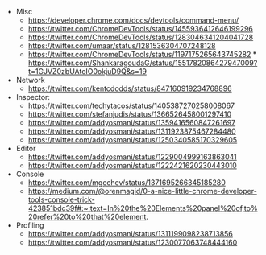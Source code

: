 -   Misc
    -   https://developer.chrome.com/docs/devtools/command-menu/
    -   https://twitter.com/ChromeDevTools/status/1455936412646199296
    -   https://twitter.com/ChromeDevTools/status/1283046341204041728
    -   https://twitter.com/umaar/status/1281536304707248128
    -   https://twitter.com/ChromeDevTools/status/1197175265643745282 \* https://twitter.com/ShankaragoudaG/status/1551782086427947009?t=1GJVZ0zbUAtoIO0okjuD9Q&s=19
-   Network
    -   https://twitter.com/kentcdodds/status/847160919234768896
-   Inspector:
    -   https://twitter.com/techytacos/status/1405387270258008067
    -   https://twitter.com/stefanjudis/status/1366526458001297410
    -   https://twitter.com/addyosmani/status/1359416560847261697
    -   https://twitter.com/addyosmani/status/1311923875467284480
    -   https://twitter.com/addyosmani/status/1250340585170329605
-   Editor
    -   https://twitter.com/addyosmani/status/1229004999163863041
    -   https://twitter.com/addyosmani/status/1222421620230443010
-   Console
    -   https://twitter.com/mgechev/status/1371695266345185280
    -   https://medium.com/@orenmagid/0-a-nice-little-chrome-developer-tools-console-trick-423851bdc39f#:~:text=In%20the%20Elements%20panel%20of,to%20refer%20to%20that%20element.
-   Profiling
    -   https://twitter.com/addyosmani/status/1311199098238713856
    -   https://twitter.com/addyosmani/status/1230077063748444160
